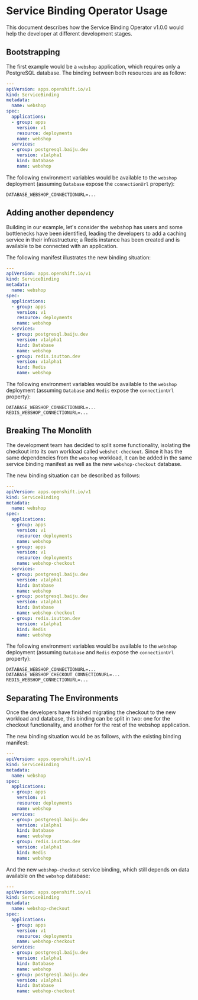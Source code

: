 # Service Binding Operator Usage

This document describes how the Service Binding Operator v1.0.0 would help the developer at
different development stages.

## Bootstrapping

The first example would be a `webshop` application, which requires only a PostgreSQL database.
The binding between both resources are as follow:

```yaml
---
apiVersion: apps.openshift.io/v1
kind: ServiceBinding
metadata:
  name: webshop
spec:
  applications:
  - group: apps
    version: v1
    resource: deployments
    name: webshop
  services:
  - group: postgresql.baiju.dev
    version: v1alpha1
    kind: Database
    name: webshop
```

The following environment variables would be available to the `webshop` deployment (assuming
`Database` expose the `connectionUrl` property):

```
DATABASE_WEBSHOP_CONNECTIONURL=...
```

## Adding another dependency

Building in our example, let's consider the webshop has users and some bottlenecks have been
identified, leading the developers to add a caching service in their infrastructure; a Redis instance
has been created and is available to be connected with an application.

The following manifest illustrates the new binding situation:

```yaml
---
apiVersion: apps.openshift.io/v1
kind: ServiceBinding
metadata:
  name: webshop
spec:
  applications:
  - group: apps
    version: v1
    resource: deployments
    name: webshop
  services:
  - group: postgresql.baiju.dev
    version: v1alpha1
    kind: Database
    name: webshop
  - group: redis.isutton.dev
    version: v1alpha1
    kind: Redis
    name: webshop
```

The following environment variables would be available to the `webshop` deployment (assuming
`Database` and `Redis` expose the `connectionUrl` property):

```
DATABASE_WEBSHOP_CONNECTIONURL=...
REDIS_WEBSHOP_CONNECTIONURL=...
```

## Breaking The Monolith

The development team has decided to split some functionality, isolating the checkout into its own
workload called `webshot-checkout`. Since it has the same dependencies from the `webshop` workload,
it can be added in the same service binding manifest as well as the new `webshop-checkout` database.

The new binding situation can be described as follows:

```yaml
---
apiVersion: apps.openshift.io/v1
kind: ServiceBinding
metadata:
  name: webshop
spec:
  applications:
  - group: apps
    version: v1
    resource: deployments
    name: webshop
  - group: apps
    version: v1
    resource: deployments
    name: webshop-checkout
  services:
  - group: postgresql.baiju.dev
    version: v1alpha1
    kind: Database
    name: webshop
  - group: postgresql.baiju.dev
    version: v1alpha1
    kind: Database
    name: webshop-checkout
  - group: redis.isutton.dev
    version: v1alpha1
    kind: Redis
    name: webshop
```

The following environment variables would be available to the `webshop` deployment (assuming
`Database` and `Redis` expose the `connectionUrl` property):

```
DATABASE_WEBSHOP_CONNECTIONURL=...
DATABASE_WEBSHOP_CHECKOUT_CONNECTIONURL=...
REDIS_WEBSHOP_CONNECTIONURL=...
```

## Separating The Environments

Once the developers have finished migrating the checkout to the new workload and database, this
binding can be split in two: one for the checkout functionality, and another for the rest of the
webshop application.

The new binding situation would be as follows, with the existing binding manifest:

```yaml
---
apiVersion: apps.openshift.io/v1
kind: ServiceBinding
metadata:
  name: webshop
spec:
  applications:
  - group: apps
    version: v1
    resource: deployments
    name: webshop
  services:
  - group: postgresql.baiju.dev
    version: v1alpha1
    kind: Database
    name: webshop
  - group: redis.isutton.dev
    version: v1alpha1
    kind: Redis
    name: webshop
```

And the new `webshop-checkout` service binding, which still depends on data available on the
`webshop` database:

```yaml
---
apiVersion: apps.openshift.io/v1
kind: ServiceBinding
metadata:
  name: webshop-checkout
spec:
  applications:
  - group: apps
    version: v1
    resource: deployments
    name: webshop-checkout
  services:
  - group: postgresql.baiju.dev
    version: v1alpha1
    kind: Database
    name: webshop
  - group: postgresql.baiju.dev
    version: v1alpha1
    kind: Database
    name: webshop-checkout
```
